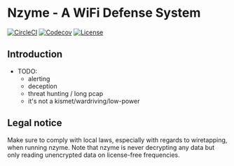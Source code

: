 # Nzyme - A WiFi Defense System

[![CircleCI](https://circleci.com/gh/lennartkoopmann/nzyme/tree/master.svg?style=shield)](https://circleci.com/gh/lennartkoopmann/nzyme/tree/master)
[![Codecov](https://img.shields.io/codecov/c/github/lennartkoopmann/nzyme.svg)](https://codecov.io/gh/lennartkoopmann/nzyme/)
[![License](https://img.shields.io/github/license/lennartkoopmann/nzyme.svg)](https://www.gnu.org/licenses/gpl-3.0.txt)

## Introduction

* TODO:
  * alerting
  * deception
  * threat hunting / long pcap
  * it's not a kismet/wardriving/low-power

## Legal notice

Make sure to comply with local laws, especially with regards to wiretapping, when running nzyme. Note that nzyme is never decrypting any data but only reading unencrypted data on license-free frequencies.
